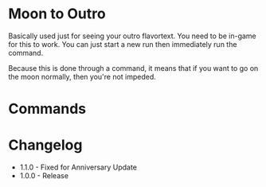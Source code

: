 ﻿# Moon to Outro
Basically used just for seeing your outro flavortext. You need to be in-game for this to work. You can just start a new run then immediately run the command.

Because this is done through a command, it means that if you want to go on the moon normally, then you're not impeded.

# Commands


# Changelog
* 1.1.0 - Fixed for Anniversary Update
* 1.0.0 - Release